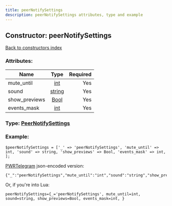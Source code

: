 ```yaml
---
title: peerNotifySettings
description: peerNotifySettings attributes, type and example
---
```

## Constructor: peerNotifySettings  
[Back to constructors index](index.md)



### Attributes:

| Name     |    Type       | Required |
|----------|:-------------:|---------:|
|mute\_until|[int](../types/int.md) | Yes|
|sound|[string](../types/string.md) | Yes|
|show\_previews|[Bool](../types/Bool.md) | Yes|
|events\_mask|[int](../types/int.md) | Yes|



### Type: [PeerNotifySettings](../types/PeerNotifySettings.md)


### Example:

```
$peerNotifySettings = ['_' => 'peerNotifySettings', 'mute_until' => int, 'sound' => string, 'show_previews' => Bool, 'events_mask' => int, ];
```  

[PWRTelegram](https://pwrtelegram.xyz) json-encoded version:

```
{"_":"peerNotifySettings","mute_until":"int","sound":"string","show_previews":"Bool","events_mask":"int"}
```


Or, if you're into Lua:  


```
peerNotifySettings={_='peerNotifySettings', mute_until=int, sound=string, show_previews=Bool, events_mask=int, }

```


